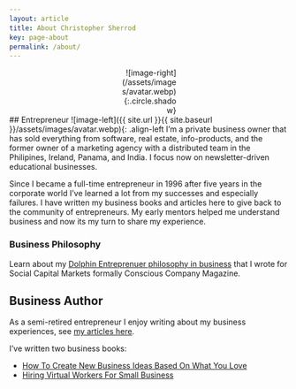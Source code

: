 ```yaml
---
layout: article
title: About Christopher Sherrod
key: page-about
permalink: /about/
---
```

<div style="width:20%; margin:0 auto;" align="right" markdown="1">
![image-right](/assets/images/avatar.webp){:.circle.shadow}
</div>
## Entrepreneur
![image-left]({{ site.url }}{{ site.baseurl }}/assets/images/avatar.webp){: .align-left
I’m a private business owner that has sold everything from software, real estate, info-products, and the former owner of a marketing agency with a distributed team in the Philipines, Ireland, Panama, and India. I focus now on newsletter-driven educational businesses.

Since I became a full-time entrepreneur in 1996 after five years in the corporate world I’ve learned a lot from my successes and especially failures. I have written my business books and articles here to give back to the community of entrepreneurs. My early mentors helped me understand business and now its my turn to share my experience.

### Business Philosophy
Learn about my [Dolphin Entreprenuer philosophy in business](https://socapglobal.com/2017/08/forget-shark-tank-dolphin-entrepreneur-instead/) that I wrote for Social Capital Markets formally Conscious Company Magazine.

## Business Author
As a semi-retired entrepreneur I enjoy writing about my business experiences, see [my articles here](https://christophersherrod.com/archive/).

I’ve written two business books:
- [How To Create New Business Ideas Based On What You Love](https://amzn.to/3oZlRrW)
- [Hiring Virtual Workers For Small Business](https://amzn.to/2FvAxx9)
